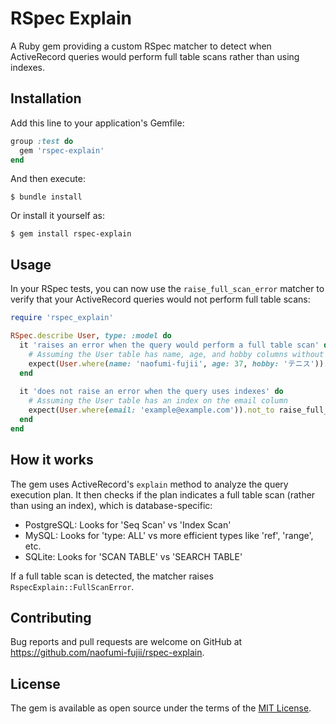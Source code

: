 # RSpec Explain

A Ruby gem providing a custom RSpec matcher to detect when ActiveRecord queries would perform full table scans rather than using indexes.

## Installation

Add this line to your application's Gemfile:

```ruby
group :test do
  gem 'rspec-explain'
end
```

And then execute:

```
$ bundle install
```

Or install it yourself as:

```
$ gem install rspec-explain
```

## Usage

In your RSpec tests, you can now use the `raise_full_scan_error` matcher to verify that your ActiveRecord queries would not perform full table scans:

```ruby
require 'rspec_explain'

RSpec.describe User, type: :model do
  it 'raises an error when the query would perform a full table scan' do
    # Assuming the User table has name, age, and hobby columns without indexes
    expect(User.where(name: 'naofumi-fujii', age: 37, hobby: 'テニス')).to raise_full_scan_error
  end
  
  it 'does not raise an error when the query uses indexes' do
    # Assuming the User table has an index on the email column
    expect(User.where(email: 'example@example.com')).not_to raise_full_scan_error
  end
end
```

## How it works

The gem uses ActiveRecord's `explain` method to analyze the query execution plan. It then checks if the plan indicates a full table scan (rather than using an index), which is database-specific:

- PostgreSQL: Looks for 'Seq Scan' vs 'Index Scan'
- MySQL: Looks for 'type: ALL' vs more efficient types like 'ref', 'range', etc.
- SQLite: Looks for 'SCAN TABLE' vs 'SEARCH TABLE'

If a full table scan is detected, the matcher raises `RspecExplain::FullScanError`.

## Contributing

Bug reports and pull requests are welcome on GitHub at https://github.com/naofumi-fujii/rspec-explain.

## License

The gem is available as open source under the terms of the [MIT License](https://opensource.org/licenses/MIT).
